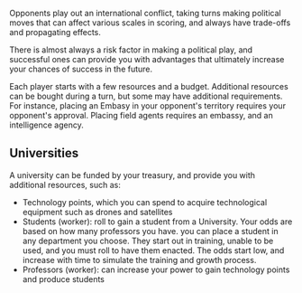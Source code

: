 Opponents play out an international conflict, taking turns making political moves that can affect various scales in scoring, and always have trade-offs and propagating effects.

There is almost always a risk factor in making a political play, and successful ones can provide you with advantages that ultimately increase your chances of success in the future.

Each player starts with a few resources and a budget. Additional resources can be bought during a turn, but some may have additional requirements. For instance, placing an Embasy in your opponent's territory requires your opponent's approval. Placing field agents requires an embassy, and an intelligence agency.




## Universities
A university can be funded by your treasury, and provide you with additional resources, such as:
*   Technology points, which you can spend to acquire technological equipment such as drones and satellites
*   Students (worker): roll to gain a student from a University. Your odds are based on how many professors you have. you can place a student in any department you choose. They start out in training, unable to be used, and you must roll to have them enacted. The odds start low, and increase with time to simulate the training and growth process.
*   Professors (worker): can increase your power to gain technology points and produce students